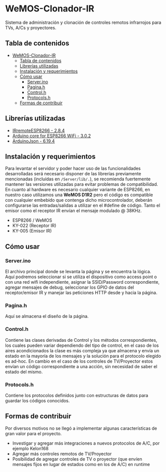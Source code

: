 # WeMOS-Clonador-IR
Sistema de administración y clonación de controles remotos infrarrojos para TVs, A/Cs y proyectores.

## Tabla de contenidos
- [WeMOS-Clonador-IR](#wemos-clonador-ir)
  - [Tabla de contenidos](#tabla-de-contenidos)
  - [Librerías utilizadas](#librerías-utilizadas)
  - [Instalación y requerimientos](#instalación-y-requerimientos)
  - [Cómo usar](#cómo-usar)
    - [Server.ino](#serverino)
    - [Pagina.h](#paginah)
    - [Control.h](#controlh)
    - [Protocols.h](#protocolsh)
  - [Formas de contribuir](#formas-de-contribuir)


## Librerías utilizadas
- [IRremoteESP8266 - 2.8.4](https://github.com/crankyoldgit/IRremoteESP8266)
- [Arduino core for ESP8266 WiFi - 3.0.2](https://github.com/esp8266/Arduino)
- [ArduinoJson - 6.19.4](https://github.com/bblanchon/ArduinoJson)


## Instalación y requerimientos
Para levantar el servidor y poder hacer uso de las funcionalidades desarrolladas será necesario disponer de las librerías previamente mencionadas (incluídas en `/Server/lib/.`), se recomienda fuertemente mantener las versiones utilizadas para evitar problemas de compatibilidad.
En cuanto al hardware es necesario cualquier variante de ESP8266, en nuestro caso utilizamos una **WeMOS D1R2** pero el código es compatible con cualquier embebido que contenga dicho microcontrolador, deberán configurarse las entradas/salidas a utilizar en el #define de código.
Tanto el emisor como el receptor IR envían el mensaje modulado @ 38KHz.

- ESP8266 / WeMOS
- KY-022 (Receptor IR)
- KY-005 (Emisor IR)


## Cómo usar
### Server.ino
El archivo principal donde se levanta la página y se encuentra la lógica. Aquí podremos seleccionar si se utiliza el dispositivo como access point o con una red wifi independiente, asignar la SSID/Password correspondiente, agregar mensajes de debug, seleccionar los GPIO de datos del receptor/emisor IR y manejar las peticiones HTTP desde y hacia la página.
### Pagina.h
Aquí se almacena el diseño de la página.
### Control.h
Contiene las clases derivadas de Control y los métodos correspondientes, los cuales pueden variar dependiendo del tipo de control, en el caso de los aires acondicionados la clase es más compleja ya que almacena y envía un estado en la mayoría de los mensajes y la solución para el protocolo elegido es ad-hoc.
En cambio en el caso de los controles de TV/Proyector estos envían un código correspondiente a una acción, sin necesidad de saber el estado del mismo.
### Protocols.h
Contiene los protocolos definidos junto con estructuras de datos para guardar los códigos conocidos.

## Formas de contribuir
Por diversos motivos no se llegó a implementar algunas características de gran valor para el proyecto.
- Investigar y agregar más integraciones a nuevos protocolos de A/C, por ejemplo Kelon168
- Agregar más controles remotos de TV/Proyector
- Posibilidad de agregar controles de TV o proyector (que envíen mensajes fijos en lugar de estados como en los de A/C) en runtime
